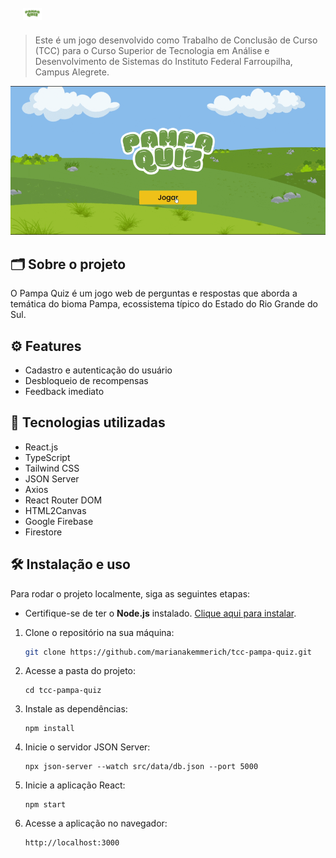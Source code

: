 # <img src="./src/assets/logo/pampa-quiz-logo.svg" alt="Logotype" style="margin-left: 20px; vertical-align: middle; width: 30px" />

> Este é um jogo desenvolvido como Trabalho de Conclusão de Curso (TCC) para o Curso Superior de Tecnologia em Análise e Desenvolvimento de Sistemas do Instituto Federal Farroupilha, Campus Alegrete.

<img src="./src/pampaquiz.gif">

## 🗂️ Sobre o projeto

O Pampa Quiz é um jogo web de perguntas e respostas que aborda a temática do bioma Pampa, ecossistema típico do Estado do Rio Grande do Sul.

## ⚙️ Features

- Cadastro e autenticação do usuário
- Desbloqueio de recompensas
- Feedback imediato

## 🔨 Tecnologias utilizadas

- React.js
- TypeScript
- Tailwind CSS
- JSON Server
- Axios
- React Router DOM
- HTML2Canvas
- Google Firebase
- Firestore

## 🛠️ Instalação e uso

Para rodar o projeto localmente, siga as seguintes etapas:

- Certifique-se de ter o **Node.js** instalado. [Clique aqui para instalar](https://nodejs.org/).

1. Clone o repositório na sua máquina:
    ```bash
    git clone https://github.com/marianakemmerich/tcc-pampa-quiz.git
    ```

2. Acesse a pasta do projeto:
    ```
    cd tcc-pampa-quiz
    ```

3. Instale as dependências:
    ```
    npm install
    ```

4. Inicie o servidor JSON Server:
    ```
    npx json-server --watch src/data/db.json --port 5000
    ```

5. Inicie a aplicação React:
    ```
    npm start
    ```

6. Acesse a aplicação no navegador:
    ```
    http://localhost:3000
    ```